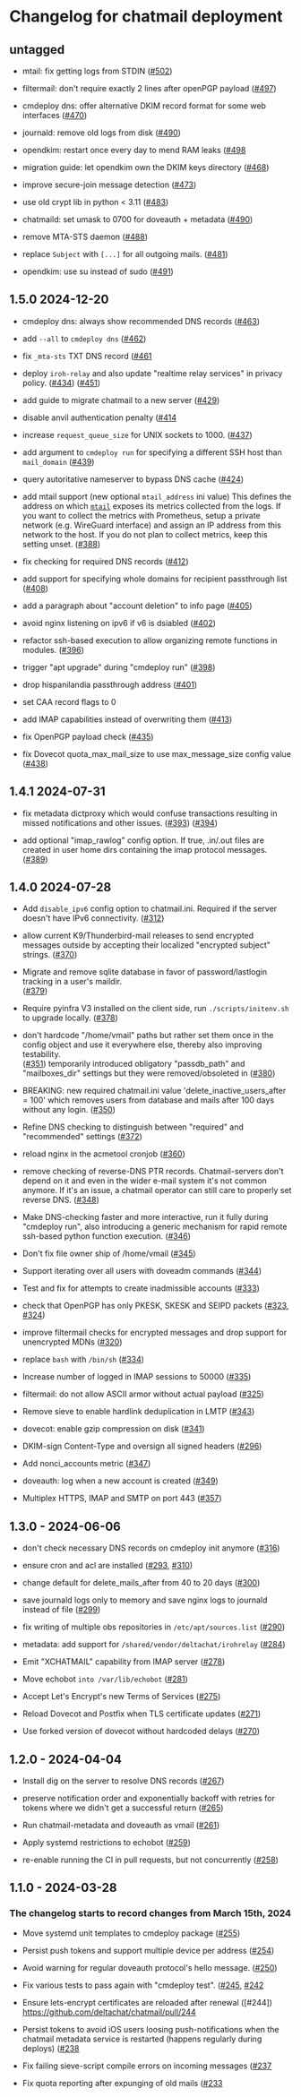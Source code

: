 # Changelog for chatmail deployment 

## untagged

- mtail: fix getting logs from STDIN
  ([#502](https://github.com/chatmail/chatmail/pull/502))

- filtermail: don't require exactly 2 lines after openPGP payload
  ([#497](https://github.com/chatmail/chatmail/pull/497))

- cmdeploy dns: offer alternative DKIM record format for some web interfaces
  ([#470](https://github.com/deltachat/chatmail/pull/470))

- journald: remove old logs from disk
  ([#490](https://github.com/deltachat/chatmail/pull/490))

- opendkim: restart once every day to mend RAM leaks
  ([#498](https://github.com/chatmail/chatmail/pull/498)

- migration guide: let opendkim own the DKIM keys directory
  ([#468](https://github.com/deltachat/chatmail/pull/468))

- improve secure-join message detection
  ([#473](https://github.com/deltachat/chatmail/pull/473))

- use old crypt lib in python < 3.11
  ([#483](https://github.com/deltachat/chatmail/pull/483))

- chatmaild: set umask to 0700 for doveauth + metadata
  ([#490](https://github.com/deltachat/chatmail/pull/492))

- remove MTA-STS daemon
  ([#488](https://github.com/deltachat/chatmail/pull/488))

- replace `Subject` with `[...]` for all outgoing mails.
  ([#481](https://github.com/deltachat/chatmail/pull/481))

- opendkim: use su instead of sudo
  ([#491](https://github.com/deltachat/chatmail/pull/491))

## 1.5.0 2024-12-20

- cmdeploy dns: always show recommended DNS records
  ([#463](https://github.com/deltachat/chatmail/pull/463))

- add `--all` to `cmdeploy dns`
  ([#462](https://github.com/deltachat/chatmail/pull/462))

- fix `_mta-sts` TXT DNS record
  ([#461](https://github.com/deltachat/chatmail/pull/461)

- deploy `iroh-relay` and also update "realtime relay services" in privacy policy. 
  ([#434](https://github.com/deltachat/chatmail/pull/434))
  ([#451](https://github.com/deltachat/chatmail/pull/451))

- add guide to migrate chatmail to a new server
  ([#429](https://github.com/deltachat/chatmail/pull/429))

- disable anvil authentication penalty
  ([#414](https://github.com/deltachat/chatmail/pull/444)

- increase `request_queue_size` for UNIX sockets to 1000.
  ([#437](https://github.com/deltachat/chatmail/pull/437))

- add argument to `cmdeploy run` for specifying
  a different SSH host than `mail_domain`
  ([#439](https://github.com/deltachat/chatmail/pull/439))

- query autoritative nameserver to bypass DNS cache
  ([#424](https://github.com/deltachat/chatmail/pull/424))

- add mtail support (new optional `mtail_address` ini value)
  This defines the address on which [`mtail`](https://google.github.io/mtail/)
  exposes its metrics collected from the logs.
  If you want to collect the metrics with Prometheus,
  setup a private network (e.g. WireGuard interface)
  and assign an IP address from this network to the host.
  If you do not plan to collect metrics,
  keep this setting unset.
  ([#388](https://github.com/deltachat/chatmail/pull/388))

- fix checking for required DNS records
  ([#412](https://github.com/deltachat/chatmail/pull/412))

- add support for specifying whole domains for recipient passthrough list
  ([#408](https://github.com/deltachat/chatmail/pull/408))

- add a paragraph about "account deletion" to info page 
  ([#405](https://github.com/deltachat/chatmail/pull/405))

- avoid nginx listening on ipv6 if v6 is dsiabled 
  ([#402](https://github.com/deltachat/chatmail/pull/402))

- refactor ssh-based execution to allow organizing remote functions in
  modules. 
  ([#396](https://github.com/deltachat/chatmail/pull/396))

- trigger "apt upgrade" during "cmdeploy run" 
  ([#398](https://github.com/deltachat/chatmail/pull/398))

- drop hispanilandia passthrough address
  ([#401](https://github.com/deltachat/chatmail/pull/401))

- set CAA record flags to 0

- add IMAP capabilities instead of overwriting them
  ([#413](https://github.com/deltachat/chatmail/pull/413))

- fix OpenPGP payload check
  ([#435](https://github.com/deltachat/chatmail/pull/435))

- fix Dovecot quota_max_mail_size to use max_message_size config value
  ([#438](https://github.com/deltachat/chatmail/pull/438))


## 1.4.1 2024-07-31

- fix metadata dictproxy which would confuse transactions
  resulting in missed notifications and other issues. 
  ([#393](https://github.com/deltachat/chatmail/pull/393))
  ([#394](https://github.com/deltachat/chatmail/pull/394))

- add optional "imap_rawlog" config option. If true, 
  .in/.out files are created in user home dirs 
  containing the imap protocol messages. 
  ([#389](https://github.com/deltachat/chatmail/pull/389))

## 1.4.0 2024-07-28

- Add `disable_ipv6` config option to chatmail.ini.
  Required if the server doesn't have IPv6 connectivity.
  ([#312](https://github.com/deltachat/chatmail/pull/312))

- allow current K9/Thunderbird-mail releases to send encrypted messages
  outside by accepting their localized "encrypted subject" strings. 
  ([#370](https://github.com/deltachat/chatmail/pull/370))

- Migrate and remove sqlite database in favor of password/lastlogin tracking 
  in a user's maildir.  
  ([#379](https://github.com/deltachat/chatmail/pull/379))

- Require pyinfra V3 installed on the client side,
  run `./scripts/initenv.sh` to upgrade locally.
  ([#378](https://github.com/deltachat/chatmail/pull/378))

- don't hardcode "/home/vmail" paths but rather set them 
  once in the config object and use it everywhere else, 
  thereby also improving testability.  
  ([#351](https://github.com/deltachat/chatmail/pull/351))
  temporarily introduced obligatory "passdb_path" and "mailboxes_dir" 
  settings but they were removed/obsoleted in 
  ([#380](https://github.com/deltachat/chatmail/pull/380))

- BREAKING: new required chatmail.ini value 'delete_inactive_users_after = 100'
  which removes users from database and mails after 100 days without any login. 
  ([#350](https://github.com/deltachat/chatmail/pull/350))

- Refine DNS checking to distinguish between "required" and "recommended" settings 
  ([#372](https://github.com/deltachat/chatmail/pull/372))

- reload nginx in the acmetool cronjob
  ([#360](https://github.com/deltachat/chatmail/pull/360))

- remove checking of reverse-DNS PTR records.  Chatmail-servers don't
  depend on it and even in the wider e-mail system it's not common anymore. 
  If it's an issue, a chatmail operator can still care to properly set reverse DNS. 
  ([#348](https://github.com/deltachat/chatmail/pull/348))

- Make DNS-checking faster and more interactive, run it fully during "cmdeploy run",
  also introducing a generic mechanism for rapid remote ssh-based python function execution. 
  ([#346](https://github.com/deltachat/chatmail/pull/346))

- Don't fix file owner ship of /home/vmail 
  ([#345](https://github.com/deltachat/chatmail/pull/345))

- Support iterating over all users with doveadm commands 
  ([#344](https://github.com/deltachat/chatmail/pull/344))

- Test and fix for attempts to create inadmissible accounts 
  ([#333](https://github.com/deltachat/chatmail/pull/321))

- check that OpenPGP has only PKESK, SKESK and SEIPD packets
  ([#323](https://github.com/deltachat/chatmail/pull/323),
   [#324](https://github.com/deltachat/chatmail/pull/324))

- improve filtermail checks for encrypted messages and drop support for unencrypted MDNs
  ([#320](https://github.com/deltachat/chatmail/pull/320))

- replace `bash` with `/bin/sh`
  ([#334](https://github.com/deltachat/chatmail/pull/334))

- Increase number of logged in IMAP sessions to 50000
  ([#335](https://github.com/deltachat/chatmail/pull/335))

- filtermail: do not allow ASCII armor without actual payload
  ([#325](https://github.com/deltachat/chatmail/pull/325))

- Remove sieve to enable hardlink deduplication in LMTP
  ([#343](https://github.com/deltachat/chatmail/pull/343))

- dovecot: enable gzip compression on disk
  ([#341](https://github.com/deltachat/chatmail/pull/341))

- DKIM-sign Content-Type and oversign all signed headers
  ([#296](https://github.com/deltachat/chatmail/pull/296))

- Add nonci_accounts metric
  ([#347](https://github.com/deltachat/chatmail/pull/347))

- doveauth: log when a new account is created
  ([#349](https://github.com/deltachat/chatmail/pull/349))

- Multiplex HTTPS, IMAP and SMTP on port 443
  ([#357](https://github.com/deltachat/chatmail/pull/357))

## 1.3.0 - 2024-06-06

- don't check necessary DNS records on cmdeploy init anymore
  ([#316](https://github.com/deltachat/chatmail/pull/316))

- ensure cron and acl are installed
  ([#293](https://github.com/deltachat/chatmail/pull/293),
  [#310](https://github.com/deltachat/chatmail/pull/310))

- change default for delete_mails_after from 40 to 20 days
  ([#300](https://github.com/deltachat/chatmail/pull/300))

- save journald logs only to memory and save nginx logs to journald instead of file
  ([#299](https://github.com/deltachat/chatmail/pull/299))

- fix writing of multiple obs repositories in `/etc/apt/sources.list`
  ([#290](https://github.com/deltachat/chatmail/pull/290))

- metadata: add support for `/shared/vendor/deltachat/irohrelay`
  ([#284](https://github.com/deltachat/chatmail/pull/284))

- Emit "XCHATMAIL" capability from IMAP server 
  ([#278](https://github.com/deltachat/chatmail/pull/278))

- Move echobot `into /var/lib/echobot`
  ([#281](https://github.com/deltachat/chatmail/pull/281))

- Accept Let's Encrypt's new Terms of Services
  ([#275](https://github.com/deltachat/chatmail/pull/276))

- Reload Dovecot and Postfix when TLS certificate updates
  ([#271](https://github.com/deltachat/chatmail/pull/271))

- Use forked version of dovecot without hardcoded delays
  ([#270](https://github.com/deltachat/chatmail/pull/270))

## 1.2.0 - 2024-04-04

- Install dig on the server to resolve DNS records
  ([#267](https://github.com/deltachat/chatmail/pull/267))

- preserve notification order and exponentially backoff with 
  retries for tokens where we didn't get a successful return
  ([#265](https://github.com/deltachat/chatmail/pull/263))

- Run chatmail-metadata and doveauth as vmail
  ([#261](https://github.com/deltachat/chatmail/pull/261))

- Apply systemd restrictions to echobot
  ([#259](https://github.com/deltachat/chatmail/pull/259))

- re-enable running the CI in pull requests, but not concurrently 
  ([#258](https://github.com/deltachat/chatmail/pull/258))


## 1.1.0 - 2024-03-28

### The changelog starts to record changes from March 15th, 2024 

- Move systemd unit templates to cmdeploy package 
  ([#255](https://github.com/deltachat/chatmail/pull/255))

- Persist push tokens and support multiple device per address 
  ([#254](https://github.com/deltachat/chatmail/pull/254))

- Avoid warning for regular doveauth protocol's hello message. 
  ([#250](https://github.com/deltachat/chatmail/pull/250))

- Fix various tests to pass again with "cmdeploy test". 
  ([#245](https://github.com/deltachat/chatmail/pull/245),
  [#242](https://github.com/deltachat/chatmail/pull/242)

- Ensure lets-encrypt certificates are reloaded after renewal 
  ([#244]) https://github.com/deltachat/chatmail/pull/244

- Persist tokens to avoid iOS users loosing push-notifications when the
  chatmail metadata service is restarted (happens regularly during deploys)
  ([#238](https://github.com/deltachat/chatmail/pull/239)

- Fix failing sieve-script compile errors on incoming messages
  ([#237](https://github.com/deltachat/chatmail/pull/239)

- Fix quota reporting after expunging of old mails
  ([#233](https://github.com/deltachat/chatmail/pull/239)
